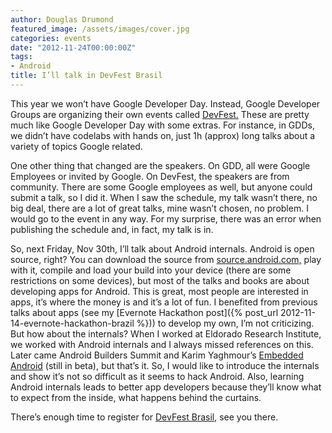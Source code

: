```yaml
---
author: Douglas Drumond
featured_image: /assets/images/cover.jpg
categories: events
date: "2012-11-24T00:00:00Z"
tags:
- Android
title: I’ll talk in DevFest Brasil
---
```


This year we won’t have Google Developer Day. Instead, Google
Developer Groups are organizing their own events called
[DevFest.](http://devfest.info) These are pretty much like Google
Developer Day with some extras. For instance, in GDDs, we didn’t have
codelabs with hands on, just 1h (approx) long talks about a variety of
topics Google related.

One other thing that changed are the speakers. On GDD, all were Google
Employees or invited by Google. On DevFest, the speakers are from
community. There are some Google employees as well, but anyone could
submit a talk, so I did it. When I saw the schedule, my talk wasn’t
there, no big deal, there are a lot of great talks, mine wasn’t chosen,
no problem. I would go to the event in any way. For my surprise, there
was an error when publishing the schedule and, in fact, my talk is in.

So, next Friday, Nov 30th, I’ll talk about Android internals.
Android is open source, right? You can download the source from
[source.android.com,](http://source.android.com) play with it,
compile and load your build into your device (there are some
restrictions on some devices), but most of the talks and books
are about developing apps for Android. This is great, most people
are interested in apps, it’s where the money is and it’s a lot of
fun. I benefited from previous talks about apps (see my [Evernote
Hackathon post]({% post_url 2012-11-14-evernote-hackathon-brazil %}))
to develop my own, I’m not criticizing. But how about the internals?
When I worked at Eldorado Research Institute, we worked with
Android internals and I always missed references on this. Later
came Android Builders Summit and Karim Yaghmour’s [Embedded
Android](http://shop.oreilly.com/product/0636920021094.do) (still in
beta), but that’s it. So, I would like to introduce the internals and
show it’s not so difficult as it seems to hack Android. Also, learning
Android internals leads to better app developers because they’ll know
what to expect from the inside, what happens behind the curtains.

There’s enough time to register for [DevFest
Brasil](http://www.devfest.com.br/), see you there.
